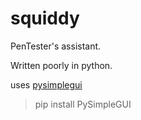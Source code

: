 # squiddy

PenTester's assistant. 

Written poorly in python.

uses [pysimplegui](https://pypi.org/project/PySimpleGUI/)

> pip install PySimpleGUI

